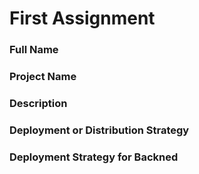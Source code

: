 # First Assignment

### Full Name

### Project Name

### Description

### Deployment or Distribution Strategy

### Deployment Strategy for Backned

